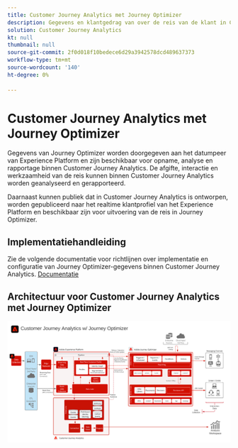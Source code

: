```yaml
---
title: Customer Journey Analytics met Journey Optimizer
description: Gegevens en klantgedrag van over de reis van de klant in Customer Journey Analytics verenigen en analyseren, inclusief bezorgings- en interactiegegevens van Journey Optimizer.
solution: Customer Journey Analytics
kt: null
thumbnail: null
source-git-commit: 2f0d018f10bedece6d29a3942578dcd489637373
workflow-type: tm+mt
source-wordcount: '140'
ht-degree: 0%

---
```


# Customer Journey Analytics met Journey Optimizer

Gegevens van Journey Optimizer worden doorgegeven aan het datumpeer van Experience Platform en zijn beschikbaar voor opname, analyse en rapportage binnen Customer Journey Analytics. De afgifte, interactie en werkzaamheid van de reis kunnen binnen Customer Journey Analytics worden geanalyseerd en gerapporteerd.

Daarnaast kunnen publiek dat in Customer Journey Analytics is ontworpen, worden gepubliceerd naar het realtime klantprofiel van het Experience Platform en beschikbaar zijn voor uitvoering van de reis in Journey Optimizer.

## Implementatiehandleiding

Zie de volgende documentatie voor richtlijnen over implementatie en configuratie van Journey Optimizer-gegevens binnen Customer Journey Analytics. [Documentatie](https://experienceleague.adobe.com/docs/journey-optimizer/using/reporting/reports/sharing-overview.html)

## Architectuur voor Customer Journey Analytics met Journey Optimizer

![Architectuurdiagram](assets/CJA_AJO.svg)
